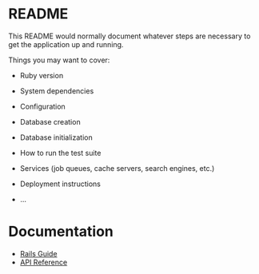# README

This README would normally document whatever steps are necessary to get the
application up and running.

Things you may want to cover:

* Ruby version

* System dependencies

* Configuration

* Database creation

* Database initialization

* How to run the test suite

* Services (job queues, cache servers, search engines, etc.)

* Deployment instructions

* ...

# Documentation

- [Rails Guide](https://guides.rubyonrails.org/) 
- [API Reference](https://api.rubyonrails.org/v6.0.3.1/)